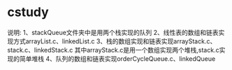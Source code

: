 # cstudy
说明:
1、stackQueue文件夹中是用两个栈实现的队列
2、线性表的数组和链表实现方式arrayList.c、linkedList.c
3、栈的数组实现和链表实现arrayStack.c、stack.c、linkedStack.c
   其中arrayStack.c是用一个数组实现两个堆栈,stack.c实现的简单堆栈
4、队列的数组和链表实现orderCycleQueue.c、linkedQueue
